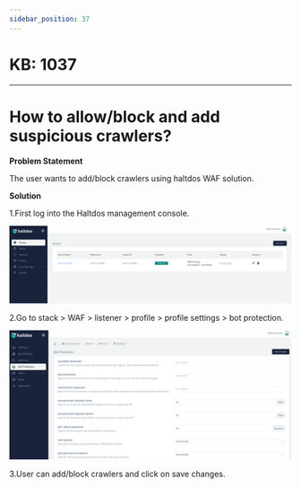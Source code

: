 ```yaml
---
sidebar_position: 37
---
```


# KB: 1037
-----------

# How to allow/block and add suspicious crawlers?

**Problem Statement**

The user wants to add/block crawlers using haltdos WAF solution.

**Solution**

1.First log into the Haltdos management console.

![kb-1037](/img/waf/tutorials/d1.png)

2.Go to stack > WAF > listener > profile > profile settings > bot protection.

![kb-1037](/img/waf/tutorials/bot1.png)

3.User can add/block crawlers and click on save changes.


